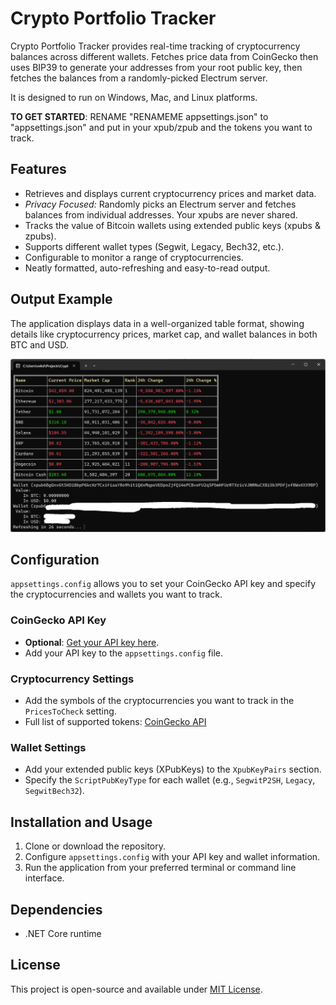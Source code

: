 # Crypto Portfolio Tracker

Crypto Portfolio Tracker provides real-time tracking of cryptocurrency balances across different wallets.  Fetches price data from CoinGecko then uses BIP39 to generate your addresses from your root public key, then fetches the balances from a randomly-picked Electrum server.

It is designed to run on Windows, Mac, and Linux platforms.

**TO GET STARTED**: RENAME "RENAMEME appsettings.json" to "appsettings.json" and put in your xpub/zpub and the tokens you want to track. 

## Features

- Retrieves and displays current cryptocurrency prices and market data.
- *Privacy Focused:* Randomly picks an Electrum server and fetches balances from individual addresses.  Your xpubs are never shared.
- Tracks the value of Bitcoin wallets using extended public keys (xpubs & zpubs).
- Supports different wallet types (Segwit, Legacy, Bech32, etc.).
- Configurable to monitor a range of cryptocurrencies.
- Neatly formatted, auto-refreshing and easy-to-read output.

## Output Example

The application displays data in a well-organized table format, showing details like cryptocurrency prices, market cap, and wallet balances in both BTC and USD. 

![Wallet Balances](https://github.com/DavidVeksler/Crypto-Portfolio-Tracker/blob/main/Screenshots/WalletBalances1.png)

## Configuration

`appsettings.config` allows you to set your CoinGecko API key and specify the cryptocurrencies and wallets you want to track.

### CoinGecko API Key

- **Optional**: [Get your API key here](https://support.coingecko.com/hc/en-us/articles/21880397454233).
- Add your API key to the `appsettings.config` file.

### Cryptocurrency Settings

- Add the symbols of the cryptocurrencies you want to track in the `PricesToCheck` setting.
- Full list of supported tokens: [CoinGecko API](https://api.coingecko.com/api/v3/coins/list)

### Wallet Settings

- Add your extended public keys (XPubKeys) to the `XpubKeyPairs` section.
- Specify the `ScriptPubKeyType` for each wallet (e.g., `SegwitP2SH`, `Legacy`, `SegwitBech32`).

## Installation and Usage

1. Clone or download the repository.
2. Configure `appsettings.config` with your API key and wallet information.
3. Run the application from your preferred terminal or command line interface.

## Dependencies

- .NET Core runtime

## License

This project is open-source and available under [MIT License](LICENSE).
